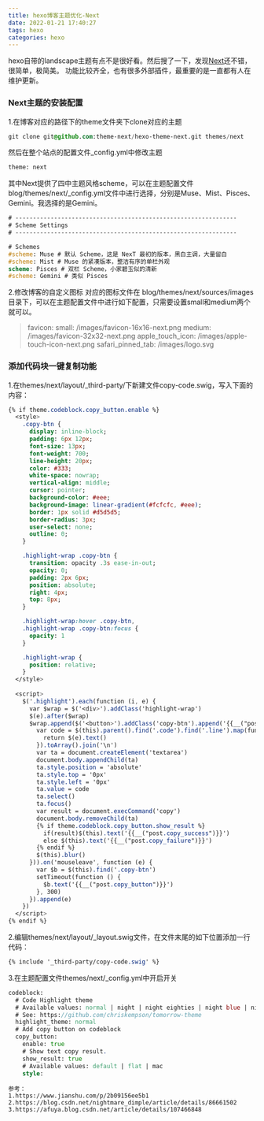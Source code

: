 ```yaml
---
title: hexo博客主题优化-Next
date: 2022-01-21 17:40:27
tags: hexo
categories: hexo
---
```


hexo自带的landscape主题有点不是很好看。然后搜了一下，发现[Next](https://github.com/theme-next/hexo-theme-next)还不错，很简单，极简美。
功能比较齐全，也有很多外部插件，最重要的是一直都有人在维护更新。

### Next主题的安装配置
1.在博客对应的路径下的theme文件夹下clone对应的主题
```sass
git clone git@github.com:theme-next/hexo-theme-next.git themes/next
```
然后在整个站点的配置文件_config.yml中修改主题
```sass
theme: next
```

其中Next提供了四中主题风格scheme，可以在主题配置文件blog/themes/next/_config.yml文件中进行选择，分别是Muse、Mist、Pisces、Gemini。我选择的是Gemini。
```sass
# ---------------------------------------------------------------
# Scheme Settings
# ---------------------------------------------------------------

# Schemes
#scheme: Muse # 默认 Scheme，这是 NexT 最初的版本，黑白主调，大量留白
#scheme: Mist # Muse 的紧凑版本，整洁有序的单栏外观
scheme: Pisces # 双栏 Scheme，小家碧玉似的清新
#scheme: Gemini # 类似 Pisces

```
2.修改博客的自定义图标
对应的图标文件在 blog/themes/next/sources/images 目录下，可以在主题配置文件中进行如下配置，只需要设置small和medium两个就可以。
>favicon:
   small: /images/favicon-16x16-next.png
   medium: /images/favicon-32x32-next.png
   apple_touch_icon: /images/apple-touch-icon-next.png
   safari_pinned_tab: /images/logo.svg

### 添加代码块一键复制功能
1.在themes/next/layout/_third-party/下新建文件copy-code.swig，写入下面的内容：
```sass
{% if theme.codeblock.copy_button.enable %}
  <style>
    .copy-btn {
      display: inline-block;
      padding: 6px 12px;
      font-size: 13px;
      font-weight: 700;
      line-height: 20px;
      color: #333;
      white-space: nowrap;
      vertical-align: middle;
      cursor: pointer;
      background-color: #eee;
      background-image: linear-gradient(#fcfcfc, #eee);
      border: 1px solid #d5d5d5;
      border-radius: 3px;
      user-select: none;
      outline: 0;
    }

    .highlight-wrap .copy-btn {
      transition: opacity .3s ease-in-out;
      opacity: 0;
      padding: 2px 6px;
      position: absolute;
      right: 4px;
      top: 8px;
    }

    .highlight-wrap:hover .copy-btn,
    .highlight-wrap .copy-btn:focus {
      opacity: 1
    }

    .highlight-wrap {
      position: relative;
    }
  </style>
  
  <script>
    $('.highlight').each(function (i, e) {
      var $wrap = $('<div>').addClass('highlight-wrap')
      $(e).after($wrap)
      $wrap.append($('<button>').addClass('copy-btn').append('{{__("post.copy_button")}}').on('click', function (e) {
        var code = $(this).parent().find('.code').find('.line').map(function (i, e) {
          return $(e).text()
        }).toArray().join('\n')
        var ta = document.createElement('textarea')
        document.body.appendChild(ta)
        ta.style.position = 'absolute'
        ta.style.top = '0px'
        ta.style.left = '0px'
        ta.value = code
        ta.select()
        ta.focus()
        var result = document.execCommand('copy')
        document.body.removeChild(ta)
        {% if theme.codeblock.copy_button.show_result %}
          if(result)$(this).text('{{__("post.copy_success")}}')
          else $(this).text('{{__("post.copy_failure")}}')
        {% endif %}
        $(this).blur()
      })).on('mouseleave', function (e) {
        var $b = $(this).find('.copy-btn')
        setTimeout(function () {
          $b.text('{{__("post.copy_button")}}')
        }, 300)
      }).append(e)
    })
  </script>
{% endif %}
```

2.编辑themes/next/layout/_layout.swig文件，在文件末尾的如下位置添加一行代码：
```sass
{% include '_third-party/copy-code.swig' %}
```

3.在主题配置文件themes/next/_config.yml中开启开关
```sass
codeblock:
  # Code Highlight theme
  # Available values: normal | night | night eighties | night blue | night bright | solarized | solarized dark | galactic
  # See: https://github.com/chriskempson/tomorrow-theme
  highlight_theme: normal
  # Add copy button on codeblock
  copy_button:
    enable: true
    # Show text copy result.
    show_result: true
    # Available values: default | flat | mac
    style:
```

```
参考：
1.https://www.jianshu.com/p/2b09156ee5b1
2.https://blog.csdn.net/nightmare_dimple/article/details/86661502
3.https://afuya.blog.csdn.net/article/details/107466848
```